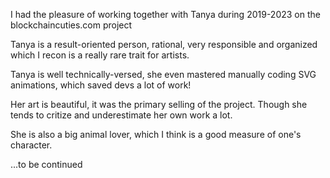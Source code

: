 I had the pleasure of working together with Tanya during 2019-2023 on the blockchaincuties.com project

Tanya is a result-oriented person, rational, very responsible and organized which I recon is a really rare trait for artists.

Tanya is well technically-versed, she even mastered manually coding SVG animations, which saved devs a lot of work!

Her art is beautiful, it was the primary selling of the project. Though she tends to critize and underestimate her own work a lot.

She is also a big animal lover, which I think is a good measure of one's character.

...to be continued
